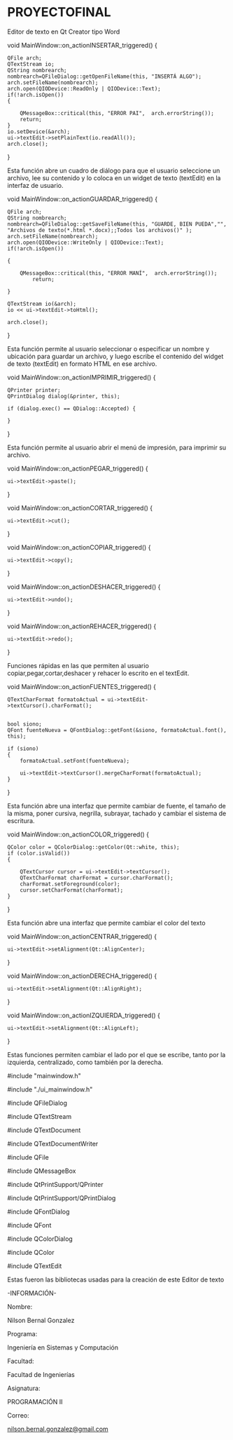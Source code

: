 # PROYECTOFINAL
Editor de texto en Qt Creator tipo Word




void MainWindow::on_actionINSERTAR_triggered()
  {

    QFile arch;
    QTextStream io;
    QString nombrearch;
    nombrearch=QFileDialog::getOpenFileName(this, "INSERTÁ ALGO");
    arch.setFileName(nombrearch);
    arch.open(QIODevice::ReadOnly | QIODevice::Text);
    if(!arch.isOpen())
    {

        QMessageBox::critical(this, "ERROR PAI",  arch.errorString());
        return;
    }
    io.setDevice(&arch);
    ui->textEdit->setPlainText(io.readAll());
    arch.close();

}

Esta función abre un cuadro de diálogo para que el usuario seleccione un archivo, lee su contenido y lo coloca en un widget de texto (textEdit) en la interfaz de usuario.



void MainWindow::on_actionGUARDAR_triggered()
{
  
    QFile arch;
    QString nombrearch;
    nombrearch=QFileDialog::getSaveFileName(this, "GUARDE, BIEN PUEDA","", "Archivos de texto(*.html *.docx);;Todos los archivos()" );
    arch.setFileName(nombrearch);
    arch.open(QIODevice::WriteOnly | QIODevice::Text);
    if(!arch.isOpen())
   
    {
    
        QMessageBox::critical(this, "ERROR MANÍ",  arch.errorString());
            return;
   
    }
  
    QTextStream io(&arch);
    io << ui->textEdit->toHtml(); 

    arch.close();
}

Esta función permite al usuario seleccionar o especificar un nombre y ubicación para guardar un archivo, y luego escribe el contenido del widget de texto (textEdit) en formato HTML en ese archivo.



void MainWindow::on_actionIMPRIMIR_triggered()
{
  
    QPrinter printer;
    QPrintDialog dialog(&printer, this);

    if (dialog.exec() == QDialog::Accepted) {

    }


}

Esta función permite al usuario abrir el menú de impresión, para imprimir su archivo.



void MainWindow::on_actionPEGAR_triggered()
{

    ui->textEdit->paste();
}


void MainWindow::on_actionCORTAR_triggered()
{

    ui->textEdit->cut();
}



void MainWindow::on_actionCOPIAR_triggered()
{
  
    ui->textEdit->copy();
}


void MainWindow::on_actionDESHACER_triggered()
{

    ui->textEdit->undo();
}


void MainWindow::on_actionREHACER_triggered()
{

    ui->textEdit->redo();
}

Funciones rápidas en las que permiten al usuario copiar,pegar,cortar,deshacer y rehacer lo escrito en el textEdit.



void MainWindow::on_actionFUENTES_triggered()
{
    
    QTextCharFormat formatoActual = ui->textEdit->textCursor().charFormat();

    
    bool siono;
    QFont fuenteNueva = QFontDialog::getFont(&siono, formatoActual.font(), this);

    if (siono)
    {      
        formatoActual.setFont(fuenteNueva);

        ui->textEdit->textCursor().mergeCharFormat(formatoActual);
    }
}

Esta función abre una interfaz que permite cambiar de fuente, el tamaño de la misma, poner cursiva, negrilla, subrayar, tachado y cambiar el sistema de escritura.



void MainWindow::on_actionCOLOR_triggered()
{
   
    QColor color = QColorDialog::getColor(Qt::white, this);
    if (color.isValid())
    {
       
        QTextCursor cursor = ui->textEdit->textCursor();
        QTextCharFormat charFormat = cursor.charFormat();
        charFormat.setForeground(color);
        cursor.setCharFormat(charFormat);
    }
}

Esta función abre una interfaz que permite cambiar el color del texto 



void MainWindow::on_actionCENTRAR_triggered()
{  
    
    ui->textEdit->setAlignment(Qt::AlignCenter);
}


void MainWindow::on_actionDERECHA_triggered()
{
   
    ui->textEdit->setAlignment(Qt::AlignRight);
}



void MainWindow::on_actionIZQUIERDA_triggered()
{
  
    ui->textEdit->setAlignment(Qt::AlignLeft);
}

Estas funciones permiten cambiar el lado por el que se escribe, tanto por la izquierda, centralizado, como también por la derecha.



#include "mainwindow.h"

#include "./ui_mainwindow.h"

#include QFileDialog


#include QTextStream

#include QTextDocument

#include QTextDocumentWriter

#include QFile

#include QMessageBox

#include QtPrintSupport/QPrinter

#include QtPrintSupport/QPrintDialog

#include QFontDialog

#include QFont

#include QColorDialog

#include QColor

#include QTextEdit

Estas fueron las bibliotecas usadas para la creación de este Editor de texto 



-INFORMACIÓN-

Nombre:

Nilson Bernal Gonzalez

Programa:

Ingeniería en Sistemas y Computación

Facultad:

Facultad de Ingenierías 

Asignatura:

PROGRAMACIÓN II

Correo:

nilson.bernal.gonzalez@gmail.com 









